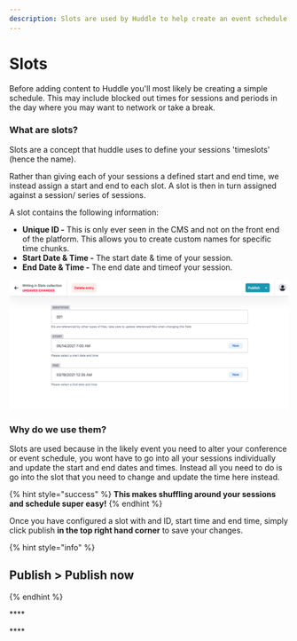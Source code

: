 ```yaml
---
description: Slots are used by Huddle to help create an event schedule.
---
```


# Slots

Before adding content to Huddle you'll most likely be creating a simple schedule. This may include blocked out times for sessions and periods in the day where you may want to network or take a break. 

### **What are slots?**

Slots are a concept that huddle uses to define your sessions 'timeslots' \(hence the name\).

Rather than giving each of your sessions a defined start and end time, we instead assign a start and end to each slot. A slot is then in turn assigned against a session/ series of sessions. 

A slot contains the following information: 

* **Unique ID -** This is only ever seen in the CMS and not on the front end of the platform. This allows you to create custom names for specific time chunks. 
* **Start Date & Time -** The start date & time of your session.
* **End Date & Time -**  The end date and timeof your session. 

![Screenshot of Slot page in CMS](../.gitbook/assets/screenshot-2021-03-18-at-00.36.03.png)

### **Why do we use them?**

Slots are used because in the likely event you need to alter your conference or event schedule, you wont have to go into all your sessions individually and update the start and end dates and times. Instead all you need to do is go into the slot that you need to change and update the time here instead. 

{% hint style="success" %}
**This makes shuffling around your sessions and schedule super easy!** 
{% endhint %}

Once you have configured a slot with and ID, start time and end time, simply click publish **in the top right hand corner** to save your changes. 

{% hint style="info" %}
## **Publish &gt; Publish now**
{% endhint %}

\*\*\*\*

\*\*\*\*

